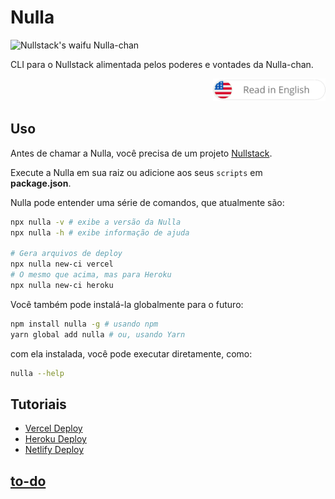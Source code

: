 # Nulla

![Nullstack's waifu Nulla-chan](https://raw.githubusercontent.com/nullstack/nullstack.github.io/7e47095fb480fc4ae62089501e782a836eae764d/public/nullachan.png)

CLI para o Nullstack alimentada pelos poderes e vontades da Nulla-chan.

<div align="right">
  <a href="./README.md">
    <img src="./docs/btn-en.png" alt="go to en-US version" width="180px">
  </a>
</div>

## Uso

Antes de chamar a Nulla, você precisa de um projeto [Nullstack](https://nullstack.app).

Execute a Nulla em sua raiz ou adicione aos seus `scripts` em **package.json**.

Nulla pode entender uma série de comandos, que atualmente são:

```sh
npx nulla -v # exibe a versão da Nulla
npx nulla -h # exibe informação de ajuda

# Gera arquivos de deploy
npx nulla new-ci vercel
# O mesmo que acima, mas para Heroku
npx nulla new-ci heroku
```

Você também pode instalá-la globalmente para o futuro:

```sh
npm install nulla -g # usando npm
yarn global add nulla # ou, usando Yarn
```

com ela instalada, você pode executar diretamente, como:

```sh
nulla --help
```

## Tutoriais

 - [Vercel Deploy](./docs/pt-BR/deploy-vercel.md)
 - [Heroku Deploy](./docs/pt-BR/deploy-heroku.md)
 - [Netlify Deploy](./docs/pt-BR/deploy-netlify.md)

## [to-do](https://github.com/GuiDevloper/nulla/issues/1)
